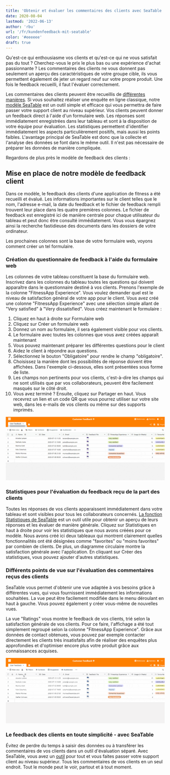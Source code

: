 ```yaml
---
title: 'Obtenir et évaluer les commentaires des clients avec SeaTable | SeaTable'
date: 2020-08-04
lastmod: '2022-06-13'
author: 'rbu'
url: '/fr/kundenfeedback-mit-seatable'
color: '#eeeeee'
draft: true
---
```


Qu'est-ce qui enthousiasme vos clients et qu'est-ce qui ne vous satisfait pas du tout ? Cherchez-vous le prix le plus bas ou une expérience d'achat passionnante ? Les commentaires des clients ne vous donnent pas seulement un aperçu des caractéristiques de votre groupe cible, ils vous permettent également de jeter un regard neuf sur votre propre produit. Une fois le feedback recueilli, il faut l'évaluer correctement.

Les commentaires des clients peuvent être recueillis de [différentes manières](https://blog.hubspot.de/service/kundenfeedback). Si vous souhaitez réaliser une enquête en ligne classique, notre [modèle SeaTable](https://seatable.io/fr/modele/ku9n1tyosmmho-8trn7rdg/) est un outil simple et efficace qui vous permettra de faire passer votre support client au niveau supérieur. Vos clients peuvent donner un feedback direct à l'aide d'un formulaire web. Les réponses sont immédiatement enregistrées dans leur tableau et sont à la disposition de votre équipe pour évaluation. Les statistiques permettent d'identifier immédiatement les aspects particulièrement positifs, mais aussi les points faibles. L'avantage principal de SeaTable est donc que la collecte et l'analyse des données se font dans le même outil. Il n'est pas nécessaire de préparer les données de manière compliquée.

Regardons de plus près le modèle de feedback des clients :

## Mise en place de notre modèle de feedback client

Dans ce modèle, le feedback des clients d'une application de fitness a été recueilli et évalué. Les informations importantes sur le client telles que le nom, l'adresse e-mail, la date du feedback et le fichier de feedback rempli trouvent leur place dans les quatre premières colonnes. Le fichier de feedback est enregistré ici de manière centrale pour chaque utilisateur du tableau et peut donc être consulté immédiatement. Vous vous épargnez ainsi la recherche fastidieuse des documents dans les dossiers de votre ordinateur.

Les prochaines colonnes sont la base de votre formulaire web, voyons comment créer un tel formulaire.

### Création du questionnaire de feedback à l'aide du formulaire web

Les colonnes de votre tableau constituent la base du formulaire web. Inscrivez dans les colonnes du tableau toutes les questions qui doivent apparaître dans le questionnaire destiné à vos clients. Prenons l'exemple de la colonne "FitnessApp Experience". Vous voulez demander quel est le niveau de satisfaction général de votre app pour le client. Vous avez créé une colonne "FitnessApp Experience" avec une sélection simple allant de "Very satisfied" à "Very dissatisfied". Vous créez maintenant le formulaire :

1. Cliquez en haut à droite sur Formulaire web
2. Cliquez sur Créer un formulaire web
3. Donnez un nom au formulaire, il sera également visible pour vos clients.
4. Le formulaire avec toutes les colonnes que vous avez créées apparaît maintenant
5. Vous pouvez maintenant préparer les différentes questions pour le client
6. Aidez le client à répondre aux questions.
7. Sélectionnez le bouton "Obligatoire" pour rendre le champ "obligatoire".
8. Choisissez la manière dont les possibilités de réponse doivent être affichées. Dans l'exemple ci-dessous, elles sont présentées sous forme de liste.
9. Les champs non pertinents pour vos clients, c'est-à-dire les champs qui ne sont utilisés que par vos collaborateurs, peuvent être facilement masqués sur le côté droit.
10. Vous avez terminé ? Ensuite, cliquez sur Partager en haut. Vous recevrez un lien et un code QR que vous pourrez utiliser sur votre site web, dans les e-mails de vos clients ou même sur des supports imprimés.

![Création d'un formulaire web de feedback client](images/Kundenfeedback-Formularerstellung-langsamer-1.gif)

### Statistiques pour l'évaluation du feedback reçu de la part des clients

Toutes les réponses de vos clients apparaissent immédiatement dans votre tableau et sont visibles pour tous les collaborateurs concernés. [La fonction Statistiques de SeaTable](https://seatable.io/fr/docs/handbuch/seatable-nutzen/statistiken/) est un outil utile pour obtenir un aperçu de leurs réponses et les évaluer de manière générale. Cliquez sur Statistiques en haut à droite pour voir les statistiques que nous avons créées pour ce modèle. Nous avons créé ici deux tableaux qui montrent clairement quelles fonctionnalités ont été désignées comme "favorites" ou "moins favorites" par combien de clients. De plus, un diagramme circulaire montre la satisfaction générale avec l'application. En cliquant sur Créer des statistiques, vous pouvez ajouter d'autres statistiques.

### Différents points de vue sur l'évaluation des commentaires reçus des clients

SeaTable vous permet d'obtenir une vue adaptée à vos besoins grâce à différentes vues, qui vous fournissent immédiatement les informations souhaitées. La vue peut être facilement modifiée dans le menu déroulant en haut à gauche. Vous pouvez également y créer vous-même de nouvelles vues.

La vue "Ratings" vous montre le feedback de vos clients, trié selon la satisfaction générale de vos clients. Pour ce faire, l'affichage a été tout simplement regroupé selon la colonne "FitnessApp Experience". Grâce aux données de contact obtenues, vous pouvez par exemple contacter directement les clients très insatisfaits afin de réaliser des enquêtes plus approfondies et d'optimiser encore plus votre produit grâce aux connaissances acquises.

![](images/Kundenfeedback-unterschiedliche-Ansichten-langsamer-1.gif)

### Le feedback des clients en toute simplicité - avec SeaTable

Évitez de perdre du temps à saisir des données ou à transférer les commentaires de vos clients dans un outil d'évaluation séparé. Avec SeaTable, vous avez un [outil](https://seatable.io/fr/modele/ku9n1tyosmmho-8trn7rdg/) pour tout et vous faites passer votre support client au niveau supérieur. Tous les commentaires de vos clients en un seul endroit. Tout le monde peut le voir, partout et à tout moment.
